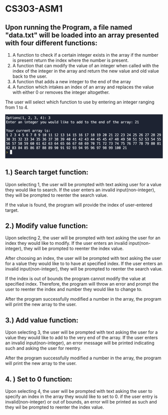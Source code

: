 # CS303-ASM1

## Upon running the Program, a file named "data.txt" will be loaded into an array presented with four different functions:
1) A function to check if a certain integer exists in the array if the number is present return the
index where the number is present.
2) A function that can modify the value of an integer when called with the index of the integer in
the array and return the new value and old value back to the user.
3) A function that adds a new integer to the end of the array
4) A function which intakes an index of an array and replaces the value with either 0 or removes
the integer altogether.


The user will select which function to use by entering an integer ranging from 1 to 4.

![alt text](https://github.com/pv747/CS303-ASM1/blob/7df8c0dd934a47e865f13301dc0a0c30188c388a/Screenshots/Add_val.png)

## 1.) Search target function:
Upon selecting 1, the user will be prompted with text asking user for a value they would like to search. If the user enters an invalid input(non-integer), they will be prompted to reenter the search value.

If the value is found, the program will provide the index of user-entered target.

## 2.) Modify value function:
Upon selecting 2, the user will be prompted with text asking the user for an index they would like to modify. If the user enters an invalid input(non-integer), they will be prompted to reenter the index value.

After choosing an index, the user will be prompted with text asking the user for a value they would like to to have at specified index. If the user enters an invalid input(non-integer), they will be prompted to reenter the search value.

If the index is out of bounds the program cannot modify the value at specified index. Therefore, the program will throw an error and prompt the user to reenter the index and number they would like to change to.

After the program successfully modified a number in the array, the program will print the new array to the user.
## 3.) Add value function:
Upon selecting 3, the user will be prompted with text asking the user for a value they would like to add to the very end of the array. If the user enters an invalid input(non-integer), an error message will be printed indicating such and asking the user for reentry.

After the program successfully modified a number in the array, the program will print the new array to the user.

## 4. ) Set to 0 function:

Upon selecting 4, the user will be prompted with text asking the user to specify an index in the array they would like to set to 0. if the user entry is invalid(non-integer) or out of bounds, an error will be printed as such and they wil be prompted to reenter the index value.
